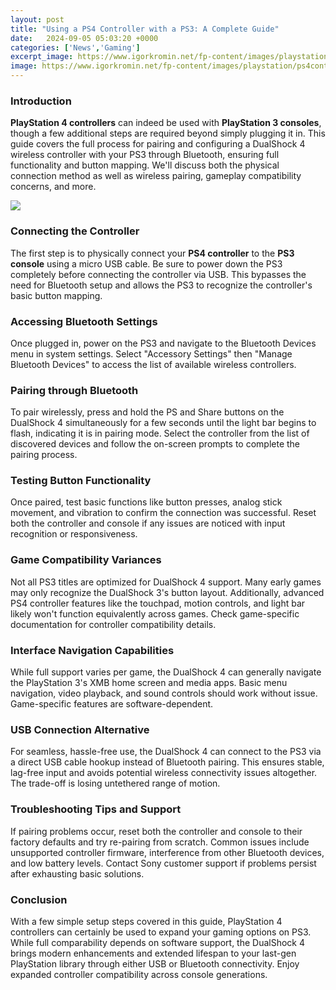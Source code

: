 ```yaml
---
layout: post
title: "Using a PS4 Controller with a PS3: A Complete Guide"
date:   2024-09-05 05:03:20 +0000
categories: ['News','Gaming']
excerpt_image: https://www.igorkromin.net/fp-content/images/playstation/ps4controller/IMG_1174.jpg
image: https://www.igorkromin.net/fp-content/images/playstation/ps4controller/IMG_1174.jpg
---
```


### Introduction
**PlayStation 4 controllers** can indeed be used with **PlayStation 3 consoles**, though a few additional steps are required beyond simply plugging it in. This guide covers the full process for pairing and configuring a DualShock 4 wireless controller with your PS3 through Bluetooth, ensuring full functionality and button mapping. We'll discuss both the physical connection method as well as wireless pairing, gameplay compatibility concerns, and more. 

![](http://cdn.cultofmac.com/wp-content/uploads/2015/03/PS4-controller-780x585.jpg)
### Connecting the Controller
The first step is to physically connect your **PS4 controller** to the **PS3 console** using a micro USB cable. Be sure to power down the PS3 completely before connecting the controller via USB. This bypasses the need for Bluetooth setup and allows the PS3 to recognize the controller's basic button mapping.
### Accessing Bluetooth Settings  
Once plugged in, power on the PS3 and navigate to the Bluetooth Devices menu in system settings. Select "Accessory Settings" then "Manage Bluetooth Devices" to access the list of available wireless controllers.
### Pairing through Bluetooth
To pair wirelessly, press and hold the PS and Share buttons on the DualShock 4 simultaneously for a few seconds until the light bar begins to flash, indicating it is in pairing mode. Select the controller from the list of discovered devices and follow the on-screen prompts to complete the pairing process.
### Testing Button Functionality
Once paired, test basic functions like button presses, analog stick movement, and vibration to confirm the connection was successful. Reset both the controller and console if any issues are noticed with input recognition or responsiveness. 
### Game Compatibility Variances
Not all PS3 titles are optimized for DualShock 4 support. Many early games may only recognize the DualShock 3's button layout. Additionally, advanced PS4 controller features like the touchpad, motion controls, and light bar likely won't function equivalently across games. Check game-specific documentation for controller compatibility details.
### Interface Navigation Capabilities  
While full support varies per game, the DualShock 4 can generally navigate the PlayStation 3's XMB home screen and media apps. Basic menu navigation, video playback, and sound controls should work without issue. Game-specific features are software-dependent.
### USB Connection Alternative  
For seamless, hassle-free use, the DualShock 4 can connect to the PS3 via a direct USB cable hookup instead of Bluetooth pairing. This ensures stable, lag-free input and avoids potential wireless connectivity issues altogether. The trade-off is losing untethered range of motion. 
### Troubleshooting Tips and Support  
If pairing problems occur, reset both the controller and console to their factory defaults and try re-pairing from scratch. Common issues include unsupported controller firmware, interference from other Bluetooth devices, and low battery levels. Contact Sony customer support if problems persist after exhausting basic solutions.
### Conclusion
With a few simple setup steps covered in this guide, PlayStation 4 controllers can certainly be used to expand your gaming options on PS3. While full comparability depends on software support, the DualShock 4 brings modern enhancements and extended lifespan to your last-gen PlayStation library through either USB or Bluetooth connectivity. Enjoy expanded controller compatibility across console generations.